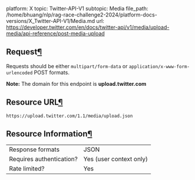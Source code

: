 platform: X
topic: Twitter-API-V1
subtopic: Media
file_path: /home/bhuang/nlp/rag-race-challenge2-2024/platform-docs-versions/X_Twitter-API-V1/Media.md
url: https://developer.twitter.com/en/docs/twitter-api/v1/media/upload-media/api-reference/post-media-upload

## Request[¶](#request "Permalink to this headline")

Requests should be either `multipart/form-data` or `application/x-www-form-urlencoded` POST formats.

**Note:** The domain for this endpoint is **upload.twitter.com**

## Resource URL[¶](#resource-url "Permalink to this headline")

`https://upload.twitter.com/1.1/media/upload.json`

## Resource Information[¶](#resource-information "Permalink to this headline")

|     |     |
| --- | --- |
| Response formats | JSON |
| Requires authentication? | Yes (user context only) |
| Rate limited? | Yes |